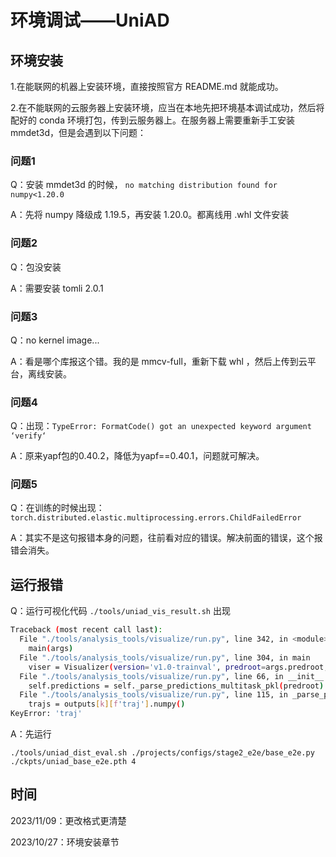 # 环境调试——UniAD

## 环境安装

1.在能联网的机器上安装环境，直接按照官方 README.md 就能成功。

2.在不能联网的云服务器上安装环境，应当在本地先把环境基本调试成功，然后将配好的 conda 环境打包，传到云服务器上。在服务器上需要重新手工安装 mmdet3d，但是会遇到以下问题：

### 问题1

Q：安装 mmdet3d 的时候， `no matching distribution found for numpy<1.20.0`

A：先将 numpy 降级成 1.19.5，再安装 1.20.0。都离线用 .whl 文件安装

### 问题2

Q：包没安装

A：需要安装 tomli 2.0.1

### 问题3

Q：no kernel image...

A：看是哪个库报这个错。我的是 mmcv-full，重新下载 whl ，然后上传到云平台，离线安装。

### 问题4

Q：出现：`TypeError: FormatCode() got an unexpected keyword argument ‘verify‘`

A：原来yapf包的0.40.2，降低为yapf==0.40.1，问题就可解决。

### 问题5

Q：在训练的时候出现： `torch.distributed.elastic.multiprocessing.errors.ChildFailedError`

A：其实不是这句报错本身的问题，往前看对应的错误。解决前面的错误，这个报错会消失。

## 运行报错

Q：运行可视化代码 `./tools/uniad_vis_result.sh` 出现

```bash
Traceback (most recent call last):
  File "./tools/analysis_tools/visualize/run.py", line 342, in <module>
    main(args)
  File "./tools/analysis_tools/visualize/run.py", line 304, in main
    viser = Visualizer(version='v1.0-trainval', predroot=args.predroot, dataroot='data/nuscenes', **render_cfg)
  File "./tools/analysis_tools/visualize/run.py", line 66, in __init__
    self.predictions = self._parse_predictions_multitask_pkl(predroot)
  File "./tools/analysis_tools/visualize/run.py", line 115, in _parse_predictions_multitask_pkl
    trajs = outputs[k][f'traj'].numpy()
KeyError: 'traj'
```

A：先运行

```
./tools/uniad_dist_eval.sh ./projects/configs/stage2_e2e/base_e2e.py ./ckpts/uniad_base_e2e.pth 4
```

## 时间

2023/11/09：更改格式更清楚

2023/10/27：环境安装章节
